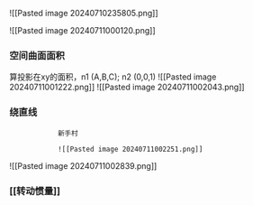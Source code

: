 ![[Pasted image 20240710235805.png]]

![[Pasted image 20240711000120.png]]

### 空间曲面面积 
算投影在xy的面积，n1 (A,B,C); n2 (0,0,1)
![[Pasted image 20240711001222.png]]
![[Pasted image 20240711002043.png]]
### 绕直线
				新手村
				
				![[Pasted image 20240711002251.png]]
![[Pasted image 20240711002839.png]]
### [[转动惯量]]
